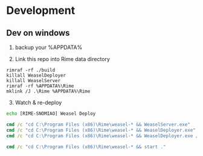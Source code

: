 # Development

## Dev on windows

1. backup your %APPDATA%

2. Link this repo into Rime data directory

```
rimraf -rf ./build
killall WeaselDeployer
killall WeaselServer
rimraf -rf %APPDATA%\Rime
mklink /J .\Rime %APPDATA%\Rime
```

3. Watch & re-deploy

```bat
echo [RIME-SNOMIAO] Weasel Deploy

cmd /c "cd C:\Program Files (x86)\Rime\weasel-* && WeaselServer.exe"
cmd /c "cd C:\Program Files (x86)\Rime\weasel-* && WeaselDeployer.exe"
cmd /c "cd C:\Program Files (x86)\Rime\weasel-* && WeaselDeployer.exe /deploy"

cmd /c "cd C:\Program Files (x86)\Rime\weasel-* && start ."

```
